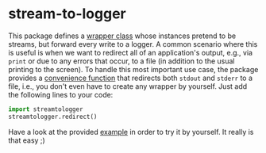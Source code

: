 stream-to-logger
================

This package defines a [wrapper class](src/main/python/streamtologger/logger_adapter.py#L38) whose instances pretend to be streams, but forward every write to a logger. A common scenario where this is useful is when we want to redirect all of an application's output, e.g., via `print` or due to any errors that occur, to a file (in addition to the usual printing to the screen). To handle this most important use case, the package provides a [convenience function](src/main/python/streamtologger/__init__.py#L44) that redirects both `stdout` and `stderr` to a file, i.e., you don't even have to create any wrapper by yourself. Just add the following lines to your code:
```python
import streamtologger
streamtologger.redirect()
```
Have a look at the provided [example](examples/test.py) in order to try it by yourself. It really is that easy ;)
